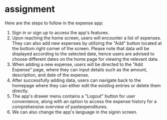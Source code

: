 # assignment

Here are the steps to follow in the expense app:

1. Sign in or sign up to access the app's features.
2. Upon reaching the home screen, users will encounter a list of expenses. They can also add new expenses by utilizing the "Add" button located at the bottom right corner of the screen. Please note that data will be displayed according to the selected date, hence users are advised to choose different dates on the home page for viewing the relevant data.
3. When adding a new expense, users will be directed to the "Add Expense" page, where they can input details such as the amount, description, and date of the expense.
4. After successfully adding data, users can navigate back to the homepage where they can either edit the existing entries or delete them directly.
5. The app's drawer menu contains a "Logout" button for user convenience, along with an option to access the expense history for a comprehensive overview of pastexpenditures.
6. We can also change the app's language in the signin screen.